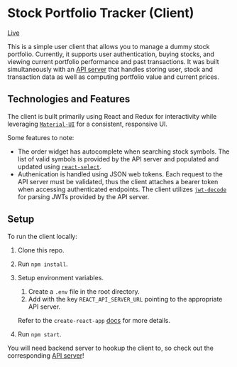 # Stock Portfolio Tracker (Client)

[Live](https://tc-stock-app.netlify.com/)

This is a simple user client that allows you to manage a dummy stock portfolio. Currently, it supports user authentication, buying stocks, and viewing current portfolio performance and past transactions. It was built simultaneously with an [API server](https://github.com/tchiu2/stock-portfolio-server) that handles storing user, stock and transaction data as well as computing portfolio value and current prices.

## Technologies and Features
The client is built primarily using React and Redux for interactivity while leveraging [```Material-UI```](https://material-ui.com/) for a consistent, responsive UI. 

Some features to note:
- The order widget has autocomplete when searching stock symbols. The list of valid symbols is provided by the API server and populated and updated using [```react-select```](https://react-select.com/home).
- Authenication is handled using JSON web tokens. Each request to the API server must be validated, thus the client attaches a bearer token when accessing authenticated endpoints. The client utilizes [```jwt-decode```](https://github.com/auth0/jwt-decode) for parsing JWTs provided by the API server.

## Setup
To run the client locally:
1. Clone this repo.
2. Run ```npm install```.
3. Setup environment variables.  
   1. Create a ```.env``` file in the root directory.
   2. Add with the key ```REACT_API_SERVER_URL``` pointing to the appropriate API server. 
  
   Refer to the ```create-react-app``` [docs](https://facebook.github.io/create-react-app/docs/deployment) for more details.
4. Run ```npm start```.

You will need backend server to hookup the client to, so check out the corresponding [API server](https://github.com/tchiu2/stock-portfolio-server)!
